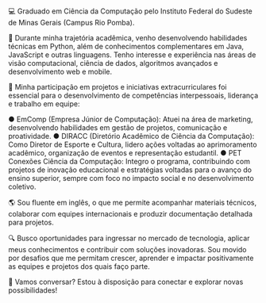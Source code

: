 💻 Graduado em Ciência da Computação pelo Instituto Federal do Sudeste de Minas Gerais (Campus Rio Pomba).

🚀 Durante minha trajetória acadêmica, venho desenvolvendo habilidades técnicas em Python, além de conhecimentos complementares em Java, JavaScript e outras linguagens. Tenho interesse e experiência nas áreas de visão computacional, ciência de dados, algoritmos avançados e desenvolvimento web e mobile.

🎯 Minha participação em projetos e iniciativas extracurriculares foi essencial para o desenvolvimento de competências interpessoais, liderança e trabalho em equipe:

●	EmComp (Empresa Júnior de Computação): Atuei na área de marketing, desenvolvendo habilidades em gestão de projetos, comunicação e proatividade.
●	DIRACC (Diretório Acadêmico de Ciência da Computação): Como Diretor de Esporte e Cultura, lidero ações voltadas ao aprimoramento acadêmico, organização de eventos e representação estudantil.
●	PET Conexões Ciência da Computação: Integro o programa, contribuindo com projetos de inovação educacional e estratégias voltadas para o avanço do ensino superior, sempre com foco no impacto social e no desenvolvimento coletivo.

🌎 Sou fluente em inglês, o que me permite acompanhar materiais técnicos, colaborar com equipes internacionais e produzir documentação detalhada para projetos.

🔍 Busco oportunidades para ingressar no mercado de tecnologia, aplicar meus conhecimentos e contribuir com soluções inovadoras. Sou movido por desafios que me permitam crescer, aprender e impactar positivamente as equipes e projetos dos quais faço parte.

📩 Vamos conversar? Estou à disposição para conectar e explorar novas possibilidades!

